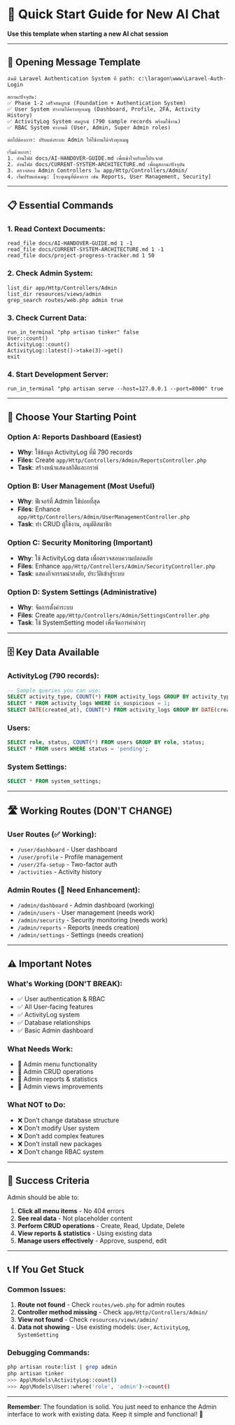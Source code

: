 # 🚀 Quick Start Guide for New AI Chat

**Use this template when starting a new AI chat session**

---

## 🎯 Opening Message Template

```
ฉันมี Laravel Authentication System ที่ path: c:\laragon\www\Laravel-Auth-Login

สถานะปัจจุบัน:
✅ Phase 1-2 เสร็จสมบูรณ์ (Foundation + Authentication System)
✅ User System ทำงานได้ครบทุกเมนู (Dashboard, Profile, 2FA, Activity History)
✅ ActivityLog System สมบูรณ์ (790 sample records พร้อมใช้งาน)
✅ RBAC System ทำงานดี (User, Admin, Super Admin roles)

ต่อไปต้องการ: ปรับแต่งระบบ Admin ให้ใช้งานได้จริงทุกเมนู

เริ่มด้วยการ:
1. อ่านไฟล์ docs/AI-HANDOVER-GUIDE.md เพื่อเข้าใจบริบทโปรเจกต์
2. อ่านไฟล์ docs/CURRENT-SYSTEM-ARCHITECTURE.md เพื่อดูสถานะปัจจุบัน
3. ตรวจสอบ Admin Controllers ใน app/Http/Controllers/Admin/
4. เริ่มปรับแต่งเมนู: [ระบุเมนูที่ต้องการ เช่น Reports, User Management, Security]
```

---

## 📋 Essential Commands

### 1. Read Context Documents:
```
read_file docs/AI-HANDOVER-GUIDE.md 1 -1
read_file docs/CURRENT-SYSTEM-ARCHITECTURE.md 1 -1
read_file docs/project-progress-tracker.md 1 50
```

### 2. Check Admin System:
```
list_dir app/Http/Controllers/Admin
list_dir resources/views/admin
grep_search routes/web.php admin true
```

### 3. Check Current Data:
```
run_in_terminal "php artisan tinker" false
User::count()
ActivityLog::count()
ActivityLog::latest()->take(3)->get()
exit
```

### 4. Start Development Server:
```
run_in_terminal "php artisan serve --host=127.0.0.1 --port=8000" true
```

---

## 🎯 Choose Your Starting Point

### Option A: Reports Dashboard (Easiest)
- **Why**: ใช้ข้อมูล ActivityLog ที่มี 790 records
- **Files**: Create `app/Http/Controllers/Admin/ReportsController.php`
- **Task**: สร้างหน้าแสดงสถิติและกราห์

### Option B: User Management (Most Useful)
- **Why**: ฟีเจอร์ที่ Admin ใช้บ่อยที่สุด
- **Files**: Enhance `app/Http/Controllers/Admin/UserManagementController.php`
- **Task**: ทำ CRUD ผู้ใช้งาน, อนุมัติสมาชิก

### Option C: Security Monitoring (Important)
- **Why**: ใช้ ActivityLog data เพื่อตรวจสอบความปลอดภัย
- **Files**: Enhance `app/Http/Controllers/Admin/SecurityController.php`
- **Task**: แสดงกิจกรรมน่าสงสัย, ประวัติเข้าสู่ระบบ

### Option D: System Settings (Administrative)
- **Why**: จัดการตั้งค่าระบบ
- **Files**: Create `app/Http/Controllers/Admin/SettingsController.php`
- **Task**: ใช้ SystemSetting model เพื่อจัดการค่าต่างๆ

---

## 🗄️ Key Data Available

### ActivityLog (790 records):
```sql
-- Sample queries you can use:
SELECT activity_type, COUNT(*) FROM activity_logs GROUP BY activity_type;
SELECT * FROM activity_logs WHERE is_suspicious = 1;
SELECT DATE(created_at), COUNT(*) FROM activity_logs GROUP BY DATE(created_at);
```

### Users:
```sql
SELECT role, status, COUNT(*) FROM users GROUP BY role, status;
SELECT * FROM users WHERE status = 'pending';
```

### System Settings:
```sql
SELECT * FROM system_settings;
```

---

## 🛣️ Working Routes (DON'T CHANGE)

### User Routes (✅ Working):
- `/user/dashboard` - User dashboard
- `/user/profile` - Profile management
- `/user/2fa-setup` - Two-factor auth
- `/activities` - Activity history

### Admin Routes (🔧 Need Enhancement):
- `/admin/dashboard` - Admin dashboard (working)
- `/admin/users` - User management (needs work)
- `/admin/security` - Security monitoring (needs work)
- `/admin/reports` - Reports (needs creation)
- `/admin/settings` - Settings (needs creation)

---

## ⚠️ Important Notes

### What's Working (DON'T BREAK):
- ✅ User authentication & RBAC
- ✅ All User-facing features
- ✅ ActivityLog system
- ✅ Database relationships
- ✅ Basic Admin dashboard

### What Needs Work:
- 🔧 Admin menu functionality
- 🔧 Admin CRUD operations
- 🔧 Admin reports & statistics
- 🔧 Admin views improvements

### What NOT to Do:
- ❌ Don't change database structure
- ❌ Don't modify User system
- ❌ Don't add complex features
- ❌ Don't install new packages
- ❌ Don't change RBAC system

---

## 🎯 Success Criteria

Admin should be able to:
1. **Click all menu items** - No 404 errors
2. **See real data** - Not placeholder content
3. **Perform CRUD operations** - Create, Read, Update, Delete
4. **View reports & statistics** - Using existing data
5. **Manage users effectively** - Approve, suspend, edit

---

## 📞 If You Get Stuck

### Common Issues:
1. **Route not found** - Check `routes/web.php` for admin routes
2. **Controller method missing** - Check `app/Http/Controllers/Admin/`
3. **View not found** - Check `resources/views/admin/`
4. **Data not showing** - Use existing models: `User`, `ActivityLog`, `SystemSetting`

### Debugging Commands:
```bash
php artisan route:list | grep admin
php artisan tinker
>>> App\Models\ActivityLog::count()
>>> App\Models\User::where('role', 'admin')->count()
```

---

**Remember**: The foundation is solid. You just need to enhance the Admin interface to work with existing data. Keep it simple and functional! 🚀
